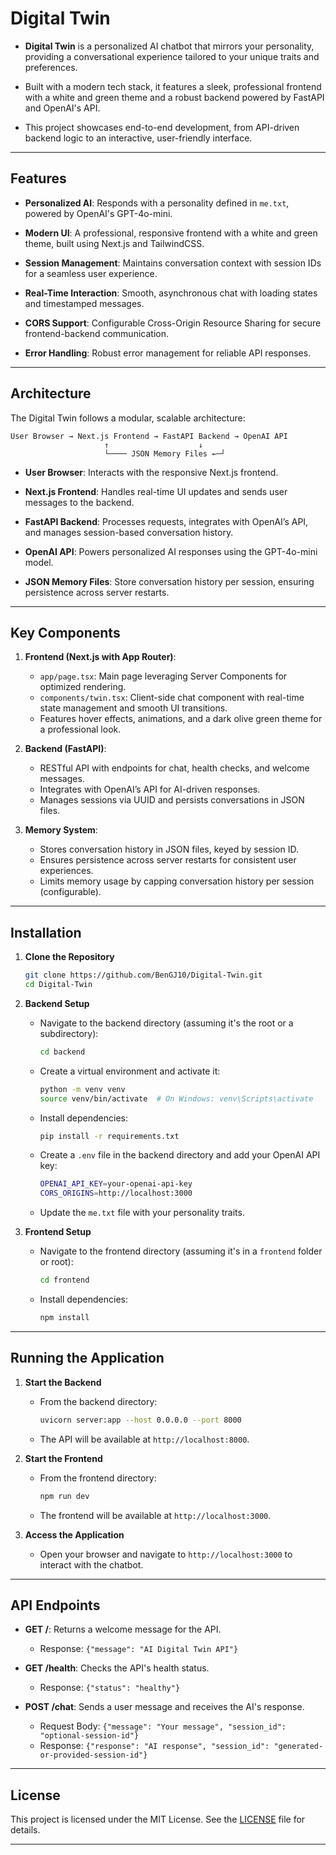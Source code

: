 # Digital Twin

- **Digital Twin** is a personalized AI chatbot that mirrors your personality, providing a conversational experience tailored to your unique traits and preferences. 

- Built with a modern tech stack, it features a sleek, professional frontend with a white and green theme and a robust backend powered by FastAPI and OpenAI's API. 

- This project showcases end-to-end development, from API-driven backend logic to an interactive, user-friendly interface.

---

## Features

- **Personalized AI**: Responds with a personality defined in `me.txt`, powered by OpenAI's GPT-4o-mini.

- **Modern UI**: A professional, responsive frontend with a white and green theme, built using Next.js and TailwindCSS.

- **Session Management**: Maintains conversation context with session IDs for a seamless user experience.

- **Real-Time Interaction**: Smooth, asynchronous chat with loading states and timestamped messages.

- **CORS Support**: Configurable Cross-Origin Resource Sharing for secure frontend-backend communication.

- **Error Handling**: Robust error management for reliable API responses.

---

## Architecture
The Digital Twin follows a modular, scalable architecture:

```
User Browser → Next.js Frontend → FastAPI Backend → OpenAI API
                     ↑                    ↓
                     └──── JSON Memory Files ←─┘
```

- **User Browser**: Interacts with the responsive Next.js frontend.

- **Next.js Frontend**: Handles real-time UI updates and sends user messages to the backend.

- **FastAPI Backend**: Processes requests, integrates with OpenAI’s API, and manages session-based conversation history.

- **OpenAI API**: Powers personalized AI responses using the GPT-4o-mini model.

- **JSON Memory Files**: Store conversation history per session, ensuring persistence across server restarts.

---

## Key Components

1. **Frontend (Next.js with App Router)**:
   - `app/page.tsx`: Main page leveraging Server Components for optimized rendering.
   - `components/twin.tsx`: Client-side chat component with real-time state management and smooth UI transitions.
   - Features hover effects, animations, and a dark olive green theme for a professional look.

2. **Backend (FastAPI)**:
   - RESTful API with endpoints for chat, health checks, and welcome messages.
   - Integrates with OpenAI’s API for AI-driven responses.
   - Manages sessions via UUID and persists conversations in JSON files.

3. **Memory System**:
   - Stores conversation history in JSON files, keyed by session ID.
   - Ensures persistence across server restarts for consistent user experiences.
   - Limits memory usage by capping conversation history per session (configurable).

---


## Installation

1. **Clone the Repository**
   ```bash
   git clone https://github.com/BenGJ10/Digital-Twin.git
   cd Digital-Twin
   ```

2. **Backend Setup**
   - Navigate to the backend directory (assuming it's the root or a subdirectory):
     ```bash
     cd backend
     ```
   - Create a virtual environment and activate it:
     ```bash
     python -m venv venv
     source venv/bin/activate  # On Windows: venv\Scripts\activate
     ```
   - Install dependencies:
     ```bash
     pip install -r requirements.txt
     ```
   - Create a `.env` file in the backend directory and add your OpenAI API key:
     ```bash
     OPENAI_API_KEY=your-openai-api-key
     CORS_ORIGINS=http://localhost:3000
     ```
   - Update the `me.txt` file with your personality traits.

3. **Frontend Setup**
   - Navigate to the frontend directory (assuming it's in a `frontend` folder or root):
     ```bash
     cd frontend
     ```
   - Install dependencies:
     ```bash
     npm install
     ```

---


## Running the Application

1. **Start the Backend**
   - From the backend directory:
     ```bash
     uvicorn server:app --host 0.0.0.0 --port 8000
     ```
   - The API will be available at `http://localhost:8000`.

2. **Start the Frontend**
   - From the frontend directory:
     ```bash
     npm run dev
     ```
   - The frontend will be available at `http://localhost:3000`.

3. **Access the Application**
   - Open your browser and navigate to `http://localhost:3000` to interact with the chatbot.

---

## API Endpoints

- **GET /**: Returns a welcome message for the API.
  - Response: `{"message": "AI Digital Twin API"}`

- **GET /health**: Checks the API's health status.
  - Response: `{"status": "healthy"}`

- **POST /chat**: Sends a user message and receives the AI's response.
  - Request Body: `{"message": "Your message", "session_id": "optional-session-id"}`
  - Response: `{"response": "AI response", "session_id": "generated-or-provided-session-id"}`

---

## License
This project is licensed under the MIT License. See the [LICENSE](LICENSE) file for details.

---